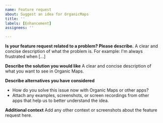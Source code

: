 ```yaml
---
name: Feature request
about: Suggest an idea for OrganicMaps
title: ''
labels: [Enhancement]
assignees: ''

---
```


**Is your feature request related to a problem? Please describe.**
A clear and concise description of what the problem is. For example:
I'm always frustrated when [...]

**Describe the solution you would like**
A clear and concise description of what you want to see in Organic Maps.

**Describe alternatives you have considered**
- How do you solve this issue now with Organic Maps or other apps?
- Attach any examples, screenshots, or screen recordings from other apps that help us to better understand the idea.

**Additional context**
Add any other context or screenshots about the feature request here.
